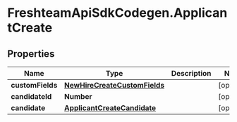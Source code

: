 # FreshteamApiSdkCodegen.ApplicantCreate

## Properties

| Name             | Type                                                          | Description | Notes      |
| ---------------- | ------------------------------------------------------------- | ----------- | ---------- |
| **customFields** | [**NewHireCreateCustomFields**](NewHireCreateCustomFields.md) |             | [optional] |
| **candidateId**  | **Number**                                                    |             | [optional] |
| **candidate**    | [**ApplicantCreateCandidate**](ApplicantCreateCandidate.md)   |             | [optional] |
